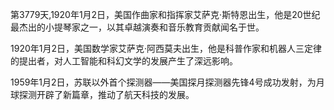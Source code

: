 第3779天,1920年1月2日，美国作曲家和指挥家艾萨克·斯特恩出生，他是20世纪最杰出的小提琴家之一，以其卓越演奏和音乐教育贡献闻名于世。

1920年1月2日，美国数学家艾萨克·阿西莫夫出生，他是科普作家和机器人三定律的提出者，对人工智能和科幻文学的发展产生了深远影响。

1959年1月2日，苏联以外首个探测器——美国探月探测器先锋4号成功发射，为月球探测开辟了新篇章，推动了航天科技的发展。